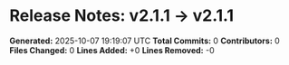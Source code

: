 # Release Notes: v2.1.1 → v2.1.1

**Generated:** 2025-10-07 19:19:07 UTC
**Total Commits:** 0
**Contributors:** 0
**Files Changed:** 0
**Lines Added:** +0
**Lines Removed:** -0

